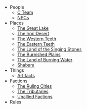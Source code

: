 - People
  - [C Team](people/main_characters.md)
  - [NPCs](people/npcs.md)
- Places
  - [The Great Lake](places/great_lake.md)
  - [The Iron Desert](places/iron_desert.md)
  - [The Western Teeth](places/western_teeth.md)
  - [The Eastern Teeth](places/eastern_teeth.md)
  - [The Land of the Singing Stones](places/singing_stones.md)
  - [The Burnished Plains](places/burnished_plains.md)
  - [The Land of Burning Water](places/burning_water.md)
  - [Shabara](places/shabara.md)
- Things
  - [Artifacts](things/artifacts)
- Factions
  - [The Ruling Cities](factions/ruling_cities.md)
  - [The Tributaries](factions/tributaries.md)
  - [Unallied Factions](factions/other_factions.md)
- Rules

